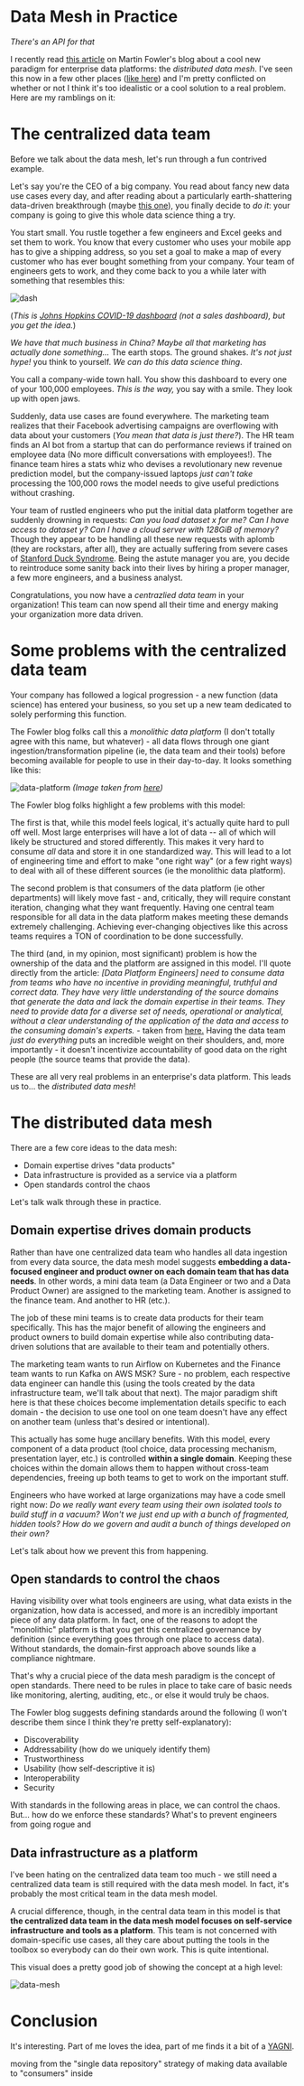 # Data Mesh in Practice

*There's an API for that*

I recently read [this article](https://martinfowler.com/articles/data-monolith-to-mesh.html) on Martin Fowler's blog about a cool new paradigm for enterprise data platforms: the *distributed data mesh*. I've seen this now in a few other places ([like here](https://towardsdatascience.com/data-mesh-2-0-daad4f8ec910)) and I'm pretty conflicted on whether or not I think it's too idealistic or a cool solution to a real problem. Here are my ramblings on it:

# The centralized data team

Before we talk about the data mesh, let's run through a fun contrived example.

Let's say you're the CEO of a big company. You read about fancy new data use cases every day, and after reading about a particularly earth-shattering data-driven breakthrough (maybe [this one](https://www.vox.com/future-perfect/22045713/ai-artificial-intelligence-deepmind-protein-folding)), you finally decide to *do it*: your company is going to give this whole data science thing a try.

You start small. You rustle together a few engineers and Excel geeks and set them to work. You know that every customer who uses your mobile app has to give a shipping address, so you set a goal to make a map of every customer who has ever bought something from your company. Your team of engineers gets to work, and they come back to you a while later with something that resembles this:

![dash](https://systems.jhu.edu/wp-content/uploads/2020/03/nCoV-map-Mar1320-768x385.png)

(*This is [Johns Hopkins COVID-19 dashboard](https://coronavirus.jhu.edu/map.html) (not a sales dashboard), but you get the idea.*)

*We have that much business in China? Maybe all that marketing has actually done something...* The earth stops. The ground shakes. *It's not just hype!* you think to yourself. *We can do this data science thing*.

You call a company-wide town hall. You show this dashboard to every one of your 100,000 employees. *This is the way,* you say with a smile. They look up with open jaws.

Suddenly, data use cases are found everywhere. The marketing team realizes that their Facebook advertising campaigns are overflowing with data about your customers (*You mean that data is just there?*). The HR team finds an AI bot from a startup that can do performance reviews if trained on employee data (No more difficult conversations with employees!). The finance team hires a stats whiz who devises a revolutionary new revenue prediction model, but the company-issued laptops *just can't take* processing the 100,000 rows the model needs to give useful predictions without crashing.

Your team of rustled engineers who put the initial data platform together are suddenly drowning in requests: *Can you load dataset x for me? Can I have access to dataset y? Can I have a cloud server with 128GiB of memory?* Though they appear to be handling all these new requests with aplomb (they are rockstars, after all), they are actually suffering from severe cases of [Stanford Duck Syndrome](https://www.kqed.org/perspectives/201601138907/duck-syndrome#:~:text=At%20Stanford%20the%20term%20%E2%80%9CDuck,image%20of%20relaxed%20California%20chill.&text=Duck%20syndrome%20is%20a%20disease,effortless%20to%20the%20outside%20world.). Being the astute manager you are, you decide to reintroduce some sanity back into their lives by hiring a proper manager, a few more engineers, and a business analyst.

Congratulations, you now have a *centrazlied data team* in your organization! This team can now spend all their time and energy making your organization more data driven.

# Some problems with the centralized data team

Your company has followed a logical progression - a new function (data science) has entered your business, so you set up a new team dedicated to solely performing this function.

The Fowler blog folks call this a *monolithic data platform* (I don't totally agree with this name, but whatever) - all data flows through one giant ingestion/transformation pipeline (ie, the data team and their tools) before becoming available for people to use in their day-to-day. It looks something like this:

![data-platform](https://martinfowler.com/articles/data-monolith-to-mesh/big-data-platform.png)
*(Image taken from [here](https://martinfowler.com/articles/data-monolith-to-mesh.html))*

The Fowler blog folks highlight a few problems with this model:

The first is that, while this model feels logical, it's actually quite hard to pull off well. Most large enterprises will have a lot of data -- all of which will likely be structured and stored differently. This makes it very hard to consume *all* data and store it in one standardized way. This will lead to a lot of engineering time and effort to make "one right way" (or a few right ways) to deal with all of these different sources (ie the monolithic data platform).

The second problem is that consumers of the data platform (ie other departments) will likely move fast - and, critically, they will require constant iteration, changing what they want frequently. Having one central team responsible for all data in the data platform makes meeting these demands extremely challenging. Achieving ever-changing objectives like this across teams requires a TON of coordination to be done successfully.

The third (and, in my opinion, most significant) problem is how the ownership of the data and the platform are assigned in this model. I'll quote directly from the article: *[Data Platform Engineers] need to consume data from teams who have no incentive in providing meaningful, truthful and correct data. They have very little understanding of the source domains that generate the data and lack the domain expertise in their teams. They need to provide data for a diverse set of needs, operational or analytical, without a clear understanding of the application of the data and access to the consuming domain's experts.* - taken from [here.](https://martinfowler.com/articles/data-monolith-to-mesh.html#SiloedAndHyper-specializedOwnership) Having the data team *just do everything* puts an incredible weight on their shoulders, and, more importantly - it doesn't incentivize accountability of good data on the right people (the source teams that provide the data).

These are all very real problems in an enterprise's data platform. This leads us to... the *distributed data mesh*!

# The distributed data mesh

There are a few core ideas to the data mesh:
- Domain expertise drives "data products"
- Data infrastructure is provided as a service via a platform
- Open standards control the chaos

Let's talk walk through these in practice.

## Domain expertise drives domain products

Rather than have one centralized data team who handles all data ingestion from every data source, the data mesh model suggests **embedding a data-focused engineer and product owner on each domain team that has data needs**. In other words, a mini data team (a Data Engineer or two and a Data Product Owner) are assigned to the marketing team. Another is assigned to the finance team. And another to HR (etc.).

The job of these mini teams is to create data products for their team specifically. This has the major benefit of allowing the engineers and product owners to build domain expertise while also contributing data-driven solutions that are available to their team and potentially others.

The marketing team wants to run Airflow on Kubernetes and the Finance team wants to run Kafka on AWS MSK? Sure - no problem, each respective data engineer can handle this (using the tools created by the data infrastructure team, we'll talk about that next). The major paradigm shift here is that these choices become implementation details specific to each domain - the decision to use one tool on one team doesn't have any effect on another team (unless that's desired or intentional).

This actually has some huge ancillary benefits. With this model, every component of a data product (tool choice, data processing mechanism, presentation layer, etc.) is controlled **within a single domain**. Keeping these choices within the domain allows them to happen without cross-team dependencies, freeing up both teams to get to work on the important stuff.

Engineers who have worked at large organizations may have a code smell right now: *Do we really want every team using their own isolated tools to build stuff in a vacuum? Won't we just end up with a bunch of fragmented, hidden tools? How do we govern and audit a bunch of things developed on their own?*

Let's talk about how we prevent this from happening.

## Open standards to control the chaos

Having visibility over what tools engineers are using, what data exists in the organization, how data is accessed, and more is an incredibly important piece of any data platform. In fact, one of the reasons to adopt the "monolithic" platform is that you get this centralized governance by definition (since everything goes through one place to access data). Without standards, the domain-first approach above sounds like a compliance nightmare.

That's why a crucial piece of the data mesh paradigm is the concept of open standards. There need to be rules in place to take care of basic needs like monitoring, alerting, auditing, etc., or else it would truly be chaos.

The Fowler blog suggests defining standards around the following (I won't describe them since I think they're pretty self-explanatory):
- Discoverability
- Addressability (how do we uniquely identify them)
- Trustworthiness
- Usability (how self-descriptive it is)
- Interoperability
- Security

With standards in the following areas in place, we can control the chaos. But... how do we enforce these standards? What's to prevent engineers from going rogue and

## Data infrastructure as a platform

I've been hating on the centralized data team too much - we still need a centralized data team is still required with the data mesh model. In fact, it's probably the most critical team in the data mesh model.

A crucial difference, though, in the central data team in this model is that **the centralized data team in the data mesh model focuses on self-service infrastructure and tools as a platform**. This team is not concerned with domain-specific use cases, all they care about putting the tools in the toolbox so everybody can do their own work. This is quite intentional.



This visual does a pretty good job of showing the concept at a high level:

![data-mesh](https://martinfowler.com/articles/data-monolith-to-mesh/data-mesh.png)

# Conclusion

It's interesting. Part of me loves the idea, part of me finds it a bit of a [YAGNI](https://martinfowler.com/bliki/Yagni.html).

moving from the "single data repository" strategy of making data available to "consumers" inside
